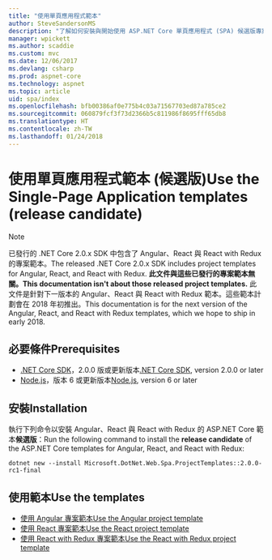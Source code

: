 ```yaml
---
title: "使用單頁應用程式範本"
author: SteveSandersonMS
description: "了解如何安裝與開始使用 ASP.NET Core 單頁應用程式 (SPA) 候選版專案範本。"
manager: wpickett
ms.author: scaddie
ms.custom: mvc
ms.date: 12/06/2017
ms.devlang: csharp
ms.prod: aspnet-core
ms.technology: aspnet
ms.topic: article
uid: spa/index
ms.openlocfilehash: bfb00386af0e775b4c03a71567703ed87a785ce2
ms.sourcegitcommit: 060879fcf3f73d2366b5c811986f8695fff65db8
ms.translationtype: HT
ms.contentlocale: zh-TW
ms.lasthandoff: 01/24/2018
---
```

# <a name="use-the-single-page-application-templates-release-candidate"></a><span data-ttu-id="cdab5-103">使用單頁應用程式範本 (候選版)</span><span class="sxs-lookup"><span data-stu-id="cdab5-103">Use the Single-Page Application templates (release candidate)</span></span>

> [!NOTE]
> <span data-ttu-id="cdab5-104">已發行的 .NET Core 2.0.x SDK 中包含了 Angular、React 與 React with Redux 的專案範本。</span><span class="sxs-lookup"><span data-stu-id="cdab5-104">The released .NET Core 2.0.x SDK includes project templates for Angular, React, and React with Redux.</span></span> <span data-ttu-id="cdab5-105">**此文件與這些已發行的專案範本無關。**</span><span class="sxs-lookup"><span data-stu-id="cdab5-105">**This documentation isn't about those released project templates.**</span></span> <span data-ttu-id="cdab5-106">此文件是針對下一版本的 Angular、React 與 React with Redux 範本。這些範本計劃會在 2018 年初推出。</span><span class="sxs-lookup"><span data-stu-id="cdab5-106">This documentation is for the next version of the Angular, React, and React with Redux templates, which we hope to ship in early 2018.</span></span>

## <a name="prerequisites"></a><span data-ttu-id="cdab5-107">必要條件</span><span class="sxs-lookup"><span data-stu-id="cdab5-107">Prerequisites</span></span>

* <span data-ttu-id="cdab5-108">[.NET Core SDK](https://www.microsoft.com/net/download)，2.0.0 版或更新版本</span><span class="sxs-lookup"><span data-stu-id="cdab5-108">[.NET Core SDK](https://www.microsoft.com/net/download), version 2.0.0 or later</span></span>
* <span data-ttu-id="cdab5-109">[Node.js](https://nodejs.org)，版本 6 或更新版本</span><span class="sxs-lookup"><span data-stu-id="cdab5-109">[Node.js](https://nodejs.org), version 6 or later</span></span>

## <a name="installation"></a><span data-ttu-id="cdab5-110">安裝</span><span class="sxs-lookup"><span data-stu-id="cdab5-110">Installation</span></span>

<span data-ttu-id="cdab5-111">執行下列命令以安裝 Angular、React 與 React with Redux 的 ASP.NET Core 範本**候選版**：</span><span class="sxs-lookup"><span data-stu-id="cdab5-111">Run the following command to install the **release candidate** of the ASP.NET Core templates for Angular, React, and React with Redux:</span></span>

```console
dotnet new --install Microsoft.DotNet.Web.Spa.ProjectTemplates::2.0.0-rc1-final
```

## <a name="use-the-templates"></a><span data-ttu-id="cdab5-112">使用範本</span><span class="sxs-lookup"><span data-stu-id="cdab5-112">Use the templates</span></span>

- [<span data-ttu-id="cdab5-113">使用 Angular 專案範本</span><span class="sxs-lookup"><span data-stu-id="cdab5-113">Use the Angular project template</span></span>](xref:spa/angular)
- [<span data-ttu-id="cdab5-114">使用 React 專案範本</span><span class="sxs-lookup"><span data-stu-id="cdab5-114">Use the React project template</span></span>](xref:spa/react)
- [<span data-ttu-id="cdab5-115">使用 React with Redux 專案範本</span><span class="sxs-lookup"><span data-stu-id="cdab5-115">Use the React with Redux project template</span></span>](xref:spa/react-with-redux)
